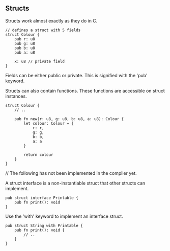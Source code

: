 ## Structs

Structs work almost exactly as they do in C.

```
// defines a struct with 5 fields
struct Colour {
    pub r: u8
    pub g: u8
    pub b: u8
    pub a: u8

    x: u8 // private field
}
```

Fields can be either public or private. This is signified with the 'pub' keyword.

Structs can also contain functions. These functions are accessible on struct instances.

```
struct Colour {
    // ..

    pub fn new(r: u8, g: u8, b: u8, a: u8): Colour {
        let colour: Colour = {
            r: r,
            g: g,
            b: b,
            a: a
        }

        return colour
    }
}
```

// The following has not been implemented in the compiler yet.

A struct interface is a non-instantiable struct that other structs can implement.

```
pub struct interface Printable {
    pub fn print(): void
}
```

Use the 'with' keyword to implement an interface struct.

```
pub struct String with Printable {
    pub fn print(): void {
        // ..
    }
}
```